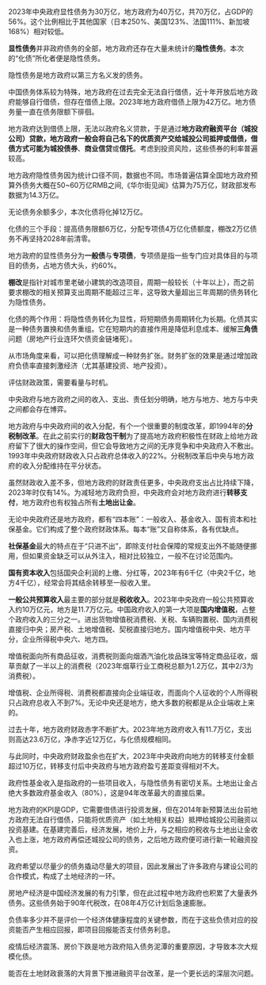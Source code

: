 2023年中央政府显性债务为30万亿，地方政府为40万亿，共70万亿，占GDP的56%。这个比例相比于其他国家（日本250%、美国123%、法国111%、新加坡168%）相对较低。

**显性债务**并非政府债务的全部，地方政府还存在大量未统计的**隐性债务**。本次的“化债”所化者便是隐性债务。

隐性债务是地方政府以第三方名义发的债务。

中国债务体系较为特殊，地方政府在过去完全无法自行借债，近十年开放后地方政府能够自行借债，但存在借债上限。2023年地方政府借债上限为42万亿。地方债务量一直在债务限额下徘徊。

地方政府达到借债上限，无法以政府名义贷款，于是通过**地方政府融资平台（城投公司）**贷款，地方政府一般会将自己名下的优质资产交给城投公司抵押或借债，借债方式可能为**城投债券**、**商业信贷**或**信托**。考虑到投资风险，这些债券的利率普遍较高。

地方政府隐性债务因为统计口径不同，数据也不同。市场普遍估算全国地方政府预算外债务大概在50~60万亿RMB之间,《华尔街见闻》估算为75万亿，财政部发布数据为14.3万亿。

无论债务余额多少，本次化债将化掉12万亿。

化债的三个手段：提高债务限额6万亿，分配专项债4万亿化债额度，棚改2万亿债务不再坚持2028年前清零。

地方政府的显性债务分为**一般债**与**专项债**，专项债是指一些专门应对具体目的与项目的债务，占地方债大头，约60%。

**棚改**是指针对城市里老破小建筑的改造项目，周期一般较长（十年以上），而之前要求棚改的相关预算支出周期不能超过三年，这导致大量超出三年周期的债务转化为隐性债务。

化债的两个作用：将隐性债务转化为显性，将短期债务周期转化为长期。化债其实是一种债务置换和债务重组。它在短期内的直接作用是降低利息成本、缓解**三角债**问题（房地产行业连环欠债资金链堵死）。

从市场角度来看，可以把化债理解成一种财务扩张。财务扩张的效果是通过增加政府负债率直接刺激经济（尤其基建投资、地产投资）。

评估财政政策，需要看量与时机。

中央政府与地方政府之间的收入、支出、责任划分明确，地方与地方、地方与中央之间都会存在博弈。

地方政府与中央政府间的收入分配，有个一个很重要的制度改革，即1994年的**分税制改革**。在此之前实行的**财政包干制**为了提高地方政府积极性在财政上给地方政府留下了很大的操作空间，但它会导致地方之间的无序竞争和中央政府入不敷出。1993年中央政府财政收入只占政府总体收入的22%。分税制改革后中央与地方政府的收入分配维持在平分状态。

虽然财政收入差不多，但地方政府的财政责任更多，中央政府支出占比持续下降，2023年时仅有14%。为减轻地方政府负担，中央政府会对地方政府进行**转移支付**，地方政府也有权独占所有**土地出让金**。

无论中央政府还是地方政府，都有“四本账”：一般收入、基金收入、国有资本和社保基金。它们构成了整个政府财政体系。每本“账”又自称体系，各有优缺点。

**社保基金**最大的特点在于“只进不出”，即除支付社会保障的常规支出外不能随便挪用，但如果资金缺乏可以从外注入，相对比较独立，一般不在讨论范围内。

**国有资本收入**包括国央企利润的上缴、分红等，2023年有6千亿（中央2千亿，地方4千亿），经常会将其结余转移至一般收入里。

**一般公共预算收入**最主要的部分就是**税收收入**。2023年中央政府一般公共预算收入约10万亿元，地方是11.7万亿元。中国政府收入的第一大项是**国内增值税**，占整个政府收入的三分之一。进出货物增值税消费税、关税、车辆购置税、国内消费税直接归中央；房产税、土地增值税、契税直接归地方。国内增值税中央、地方平分，企业所得税中央六、地方四。

增值税面向所有商品征收，消费税则面向烟酒汽油化妆品珠宝等特定商品征收，烟草贡献了一半以上的消费税（2023年烟草行业工商税总额为1.2万亿，其中2/3为消费税）。

增值税、企业所得税、消费税都直接向企业端征收，而面向个人征收的个人所得税只占政府总收入不到7%。无论中央还是地方，绝大多数的税都是从企业端收上来的。

过去十年，地方政府财政赤字不断扩大。2023年地方政府收入有11.7万亿，支出则高达23.6万亿，净赤字近12万亿，与化债规模相同。

与此同时，中央政府财政盈余也在扩大，2023年中央政府向地方的转移支付金额超过10万亿，转移支付后中央政府与地方政府盈亏差距变得相对不大。

政府性基金收入是指政府的一些项目收入，与隐性债务有密切关系。土地出让金占绝大多数政府基金收入（80%），这是94年改革最大的直接后果。

地方政府的KPI是GDP，它需要借债进行投资发展，但在2014年新预算法出台前地方政府无法自行借债，只能将优质资产（如土地相关权益）抵押给城投公司融资以投资基建。在基建完善后，经济发展，地价上升，与之相应的税收与土地出让金收入也上涨，地方政府再偿还城投公司的债务，之后地方政府便可进行新一轮融资投资。

政府希望以尽量少的债务撬动尽量大的项目，因此发展出了许多政府与建设公司的合作模式，构成了土地经济的一环。

房地产经济是中国经济发展的有力引擎，但在此过程中地方政府也积累了大量表外债务。这些债务始于90年代税改，在08年4万亿计划后急速膨胀。

负债率多少并不是评价一个经济体健康程度的关键参数，而在于这些负债对应的投资能否产生相应回报，即项目回报能否支付债务利息。

疫情后经济震荡、房价下跌是地方政府陷入债务泥潭的重要原因，才导致本次大规模化债。

能否在土地财政衰落的大背景下推进融资平台改革，是一个更长远的深层次问题。